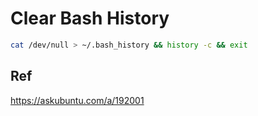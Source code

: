 # Clear Bash History

```bash
cat /dev/null > ~/.bash_history && history -c && exit
```

## Ref
https://askubuntu.com/a/192001
